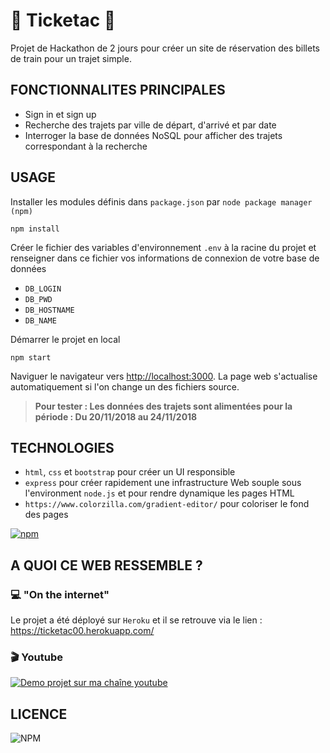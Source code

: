 # :ticket: Ticketac :bullettrain_front:

Projet de Hackathon de 2 jours pour créer un site de réservation des billets de train pour un trajet simple. 

## FONCTIONNALITES PRINCIPALES

- Sign in et sign up
- Recherche des trajets par ville de départ, d'arrivé et par date
- Interroger la base de données NoSQL pour afficher des trajets correspondant à la recherche

## USAGE

Installer les modules définis dans `package.json` par `node package manager (npm)`

```node
npm install
```

Créer le fichier des variables d'environnement `.env` à la racine du projet et renseigner dans ce fichier vos informations de connexion de votre base de données

- `DB_LOGIN`
- `DB_PWD`
- `DB_HOSTNAME`
- `DB_NAME`

Démarrer le projet en local

```node
npm start
```

Naviguer le navigateur vers <http://localhost:3000>. La page web s'actualise automatiquement si l'on change un des fichiers source.

>**Pour tester : Les données des trajets sont alimentées pour la période : Du 20/11/2018 au 24/11/2018**

## TECHNOLOGIES

- `html`, `css` et `bootstrap` pour créer un UI responsible
- `express` pour créer rapidement une infrastructure Web souple sous l'environment `node.js` et pour rendre dynamique les pages HTML
- `https://www.colorzilla.com/gradient-editor/` pour coloriser le fond des pages 

[![npm](https://img.shields.io/npm/v/npm)](https://npm.im/npm)

## A QUOI CE WEB RESSEMBLE ?

### :computer: "On the internet"

Le projet a été déployé sur `Heroku` et il se retrouve via le lien : <https://ticketac00.herokuapp.com/>

### :clapper: Youtube

[![Demo projet sur ma chaîne youtube](https://img.youtube.com/vi/DT77UXPDol8/0.jpg)](https://youtu.be/DT77UXPDol8)

## LICENCE

![NPM](https://img.shields.io/npm/l/express)
